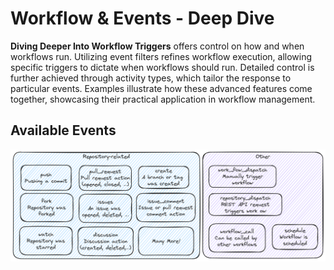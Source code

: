 # Workflow & Events - Deep Dive

**Diving Deeper Into Workflow Triggers** offers control on how and when workflows run. Utilizing event filters refines workflow execution, allowing specific triggers to dictate when workflows should run. Detailed control is further achieved through activity types, which tailor the response to particular events. Examples illustrate how these advanced features come together, showcasing their practical application in workflow management.

## Available Events

![events](./images/events.excalidraw.png)
